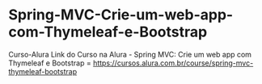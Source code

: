 # Spring-MVC-Crie-um-web-app-com-Thymeleaf-e-Bootstrap
Curso-Alura Link do Curso na Alura - Spring MVC: Crie um web app com Thymeleaf e Bootstrap = https://cursos.alura.com.br/course/spring-mvc-thymeleaf-bootstrap
